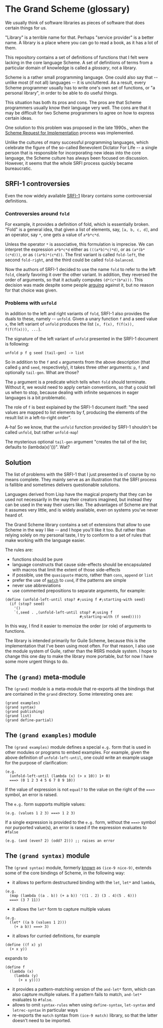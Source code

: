 # The Grand Scheme (glossary)

We usually think of software libraries as pieces
of software that does certain things for us.

"Library" is a terrible name for that. Perhaps
"service provider" is a better name. A library
is a place where you can go to read a book,
as it has a lot of them.

This repository contains a set of definitions
of functions that I felt were lacking in the
core language Scheme. A set of definitions
of terms from a particular domain of knowledge
is called a *glossary*, not a library.

Scheme is a rather small programming language.
One could also say that -- unlike most (if not
all) languages -- it is uncluttered. As a result,
every Scheme programmer usually has to write
one's own set of functions, or "a personal library",
in order to be able to do useful things.

This situation has both its pros and cons.
The pros are that Scheme programmers usually
know their language very well.
The cons are that it may be difficult for two
Scheme programmers to agree on how to express certain
ideas.

One solution to this problem was proposed in the
late 1990s., when the [Scheme Request for Implementation](http://srfi.schemers.org)
process was implemented.

Unlike the cultures of many successful programming
languages, which celebrate the figure of the so-called
Benevolent Dictator For Life -- a single person that is
responsible for incorporating new ideas into the core
language, the Scheme culture has always been focused
on discussion. However, it seems that the whole SRFI
process quickly became bureaucratic.

## SRFI-1 controversies

Even the now widely available [SRFI-1](http://srfi.schemers.org/srfi-1/)
library contains some controversial definitions.

### Controversies around `fold`

For example, it provides a definition of fold,
which is essentially broken. "Fold" is a general idea,
that given a list of elements, say, `[a, b, c, d]`,
and an operator, say `*`, one gets a value of `a*b*c*d`.

Unless the operator `*` is associative, this formulation
is imprecise. We can interpret the expression `a*b*c*d`
either as `(((a*b)*c)*d)`, or as `(a*(b*(c*d)))`, or
as `((a*b)*(c*d))`. The first variant is called `fold-left`,
the second `fold-right`, and the third could be called
`fold-balanced`.

Now the authors of SRFI-1 decided to use the name `fold`
to refer to the left `fold`, clearly favoring it over
the other variant. In addition, they reversed the order
of arguments, so that it actually computes `(d*(c*(b*a)))`.
This decision was made despite some people [arguing](http://srfi.schemers.org/srfi-1/mail-archive/msg00021.html)
against it, but no reason for that choice was given.

### Problems with `unfold`

In addition to the left and right variants of `fold`,
SRFI-1 also provides the duals to these, namely -- `unfold`.
Given a unary function `f` and a seed value `x`, the left
variant of `unfold` produces the list `[x, f(x), f(f(x)), f(f(f(x))), ...]`.

The signature of the left variant of `unfold` presented in
the SRFI-1 document is following:
```
unfold p f g seed [tail-gen] -> list
```
So in addition to the `f` and `x` arguments from the above
description (that called `g` and `seed`, respectively), it
takes three other arguments: `p`, `f` and optionally `tail-gen`.
What are those?

The `p` argument is a predicate which tells when `fold`
should terminate. Without it, we would need to apply
certain conventions, so that `g` could tell us when to stop,
because dealing with infinite sequences in eager languages
is a bit problematic.

The role of `f` is best explained by the SRFI-1 document itself:
"the seed values are mapped to list elements by f, producing
the elements of the result list in a left-to-right order".

A-ha! So we know, that the `unfold` function provided by SRFI-1
shouldn't be called `unfold`, but rather `unfold-map`!

The mysterious optional `tail-gen` argument "creates the tail of the list;
defaults to (lambda(x)'())". Wat?

## Solution

The list of problems with the SRFI-1 that I just presented is of course
by no means complete. They mainly serve as an illustration that the SRFI
process is fallible and sometimes delivers questionable solutions.

Languages derived from Lisp have the magical property that they can
be used not necessarily in the way their creators imagined, but instead
they can be used in the way their users like. The advantages of Scheme
are that it assumes very little, and is widely available, even on
systems you've never heard of.

The Grand Scheme library contains a set of extensions that allow
to use Scheme in the way I like -- and I hope you'll like it too.
But rather than relying solely on my personal taste, I try to conform
to a set of rules that make working with the language easier.

The rules are:
- functions should be pure
- language constructs that cause side-effects should be encapsulated
with macros that limit the extent of those side-effects
- if possible, use the `quasiquote` macro, rather than `cons`,
`append` or `list`
- prefer the use of [`match`](http://synthcode.com/scheme/match.scm)
to `cond`, if the patterns are simple
- never use abbreviations
- use commented prepositions to separate arguments, for example:
```
(define (unfold-left-until stop? #;using f #;starting-with seed)
  (if (stop? seed)
    '()
    `(,seed . ,(unfold-left-until stop? #;using f 
                                  #;starting-with (f seed)))))
```
In this way, I find it easier to memoize the order (or role) of arguments
to functions.

The library is intended primarily for Guile Scheme, because this
is the implementation that I've been using most often. For that
reason, I also use the module system of Guile, rather than the
R6RS module system. I hope to change this one day to make the
library more portable, but for now I have some more urgent
things to do.

## The `(grand)` meta-module

The `(grand)` module is a meta-module that re-exports
all the bindings that are contained in the `grand` directory.
Some interesting ones are:
```
(grand examples)
(grand syntax)
(grand publishing)
(grand list)
(grand define-partial)
```

## The `(grand examples)` module

The `(grand examples)` module defines a special `e.g.` form
that is used in other modules or programs to embed examples.
For example, given the above definition of `unfold-left-until`,
one could write an example usage for the purpose of clarification:
```
(e.g.
  (unfold-left-until (lambda (x) (> x 10)) 1+ 0)
  ===> (0 1 2 3 4 5 6 7 8 9 10))
```
If the value of expression is not `equal?` to the
value on the right of the `===>` symbol, an error
is raised.

The `e.g.` form supports multiple values:
```
(e.g. (values 1 2 3) ===> 1 2 3)
```

If a single expression is provided to the `e.g.` form, without
the `===>` symbol nor purported value(s), an error is rased
if the expression evaluates to `#false`
```
(e.g. (and (even? 2) (odd? 2))) ;; raises an error
```

## The `(grand syntax)` module

The `(grand syntax)` module, formerly [known](https://lists.gnu.org/archive/html/guile-user/2015-09/msg00009.html)
as `(ice-9 nice-9)`, extends some of the core bindings of Scheme, in the following way:
- it allows to perform destructured binding with the `let`, `let*`
and `lambda`,
```
(e.g.
  (map (lambda ((a . b)) (+ a b)) '((1 . 2) (3 . 4)(5 . 6)))
  ===> (3 7 11))
```
- it allows the `let*` form to capture multiple values
```
(e.g.
  (let* ((a b (values 1 2)))
    (+ a b)) ===> 3)
```
- it allows for curried definitions, for example
```
(define ((f x) y)
  (+ x y))
```
expands to
```
(define f
  (lambda (x)
    (lambda (y)
      (+ x y))))
```
- it provides a pattern-matching version of the `and-let*`
form, which can also capture multiple values. If a
pattern fails to match, `and-let*` evaluates to `#false`.
- allows to omit `syntax-rules` when using `define-syntax`,
`let-syntax` and `letrec-syntax` in particular ways
- re-exports the `match` syntax from `(ice-9 match)` library,
so that the latter doesn't need to be imported.

